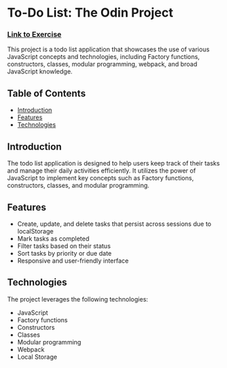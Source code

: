 # To-Do List: The Odin Project
### [Link to Exercise]('https://www.theodinproject.com/lessons/javascript-todo-list')

This project is a todo list application that showcases the use of various JavaScript concepts and technologies, including Factory functions, constructors, classes, modular programming, webpack, and broad JavaScript knowledge.

## Table of Contents

- [Introduction](#introduction)
- [Features](#features)
- [Technologies](#technologies)

## Introduction

The todo list application is designed to help users keep track of their tasks and manage their daily activities efficiently. It utilizes the power of JavaScript to implement key concepts such as Factory functions, constructors, classes, and modular programming.

## Features

- Create, update, and delete tasks that persist across sessions due to localStorage
- Mark tasks as completed
- Filter tasks based on their status
- Sort tasks by priority or due date
- Responsive and user-friendly interface

## Technologies

The project leverages the following technologies:

- JavaScript
- Factory functions
- Constructors
- Classes
- Modular programming
- Webpack
- Local Storage